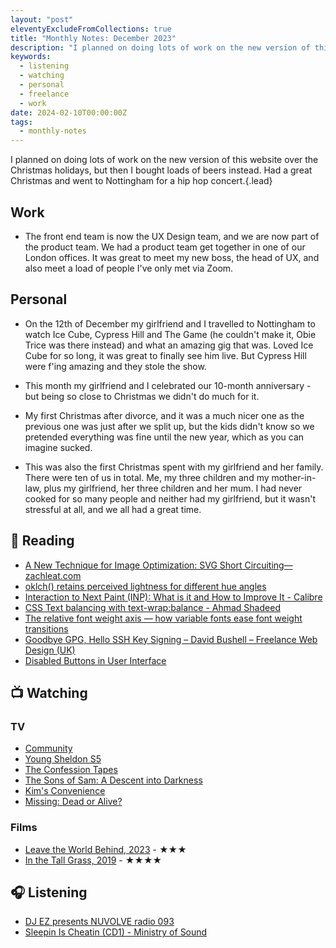 ```yaml
---
layout: "post"
eleventyExcludeFromCollections: true
title: "Monthly Notes: December 2023"
description: "I planned on doing lots of work on the new version of this website over the Christmas holidays, but then I bought loads of beers instead. Had a great Christmas and went to Nottingham for a hip hop concert."
keywords:
  - listening
  - watching
  - personal
  - freelance
  - work
date: 2024-02-10T00:00:00Z
tags:
  - monthly-notes
---
```

I planned on doing lots of work on the new version of this website over the Christmas holidays, but then I bought loads of beers instead. Had a great Christmas and went to Nottingham for a hip hop concert.{.lead}

## Work
- The front end team is now the UX Design team, and we are now part of the product team. We had a product team get together in one of our London offices. It was great to meet my new boss, the head of UX, and also meet a load of people I've only met via Zoom.

## Personal
- On the 12th of December my girlfriend and I travelled to Nottingham to watch Ice Cube, Cypress Hill and The Game (he couldn't make it, Obie Trice was there instead) and what an amazing gig that was. Loved Ice Cube for so long, it was great to finally see him live. But Cypress Hill were f'ing amazing and they stole the show.

- This month my girlfriend and I celebrated our 10-month anniversary - but being so close to Christmas we didn't do much for it.

- My first Christmas after divorce, and it was a much nicer one as the previous one was just after we split up, but the kids didn't know so we pretended everything was fine until the new year, which as you can imagine sucked.

- This was also the first Christmas spent with my girlfriend and her family. There were ten of us in total. Me, my three children and my mother-in-law, plus my girlfriend, her three children and her mum. I had never cooked for so many people and neither had my girlfriend, but it wasn't stressful at all, and we all had a great time.

## 📖 Reading
- [A New Technique for Image Optimization: SVG Short Circuiting—zachleat.com](https://www.zachleat.com/web/svg-short-circuit/ "A New Technique for Image Optimization: SVG Short Circuiting—zachleat.com")
- [oklch() retains perceived lightness for different hue angles](https://www.stefanjudis.com/today-i-learned/oklch-perceived-lightness/ "oklch() retains perceived lightness for different hue angles")
- [Interaction to Next Paint (INP): What is it and How to Improve It - Calibre](https://calibreapp.com/blog/interaction-to-next-paint "Interaction to Next Paint (INP): What is it and How to Improve It - Calibre")
- [CSS Text balancing with text-wrap:balance - Ahmad Shadeed](http://ishadeed.com/article/css-text-wrap-balance/ "CSS Text balancing with text-wrap:balance - Ahmad Shadeed")
- [The relative font weight axis — how variable fonts ease font weight transitions](https://www.stefanjudis.com/today-i-learned/the-relative-font-weight-axis-how-variable-fonts-ease-font-weight/ "The relative font weight axis — how variable fonts ease font weight transitions")
- [Goodbye GPG, Hello SSH Key Signing – David Bushell – Freelance Web Design (UK)](https://dbushell.com/2023/03/27/git-ssh-signing-keys/ "Goodbye GPG, Hello SSH Key Signing – David Bushell – Freelance Web Design (UK)")
- [Disabled Buttons in User Interface](https://uxplanet.org/disabled-buttons-in-user-interface-4dafda3e6fe7 "Disabled Buttons in User Interface")

## 📺 Watching

### TV
- [Community](https://www.themoviedb.org/tv/18347-community "Community")
- [Young Sheldon S5](https://www.themoviedb.org/tv/71728-young-sheldon "Young Sheldon S5")
- [The Confession Tapes](https://www.themoviedb.org/tv/73792-the-confession-tapes "The Confession Tapes")
- [The Sons of Sam: A Descent into Darkness](https://www.themoviedb.org/tv/122672-the-sons-of-sam-a-descent-into-darkness "The Sons of Sam: A Descent into Darkness")
- [Kim's Convenience](https://www.themoviedb.org/tv/68106-kim-s-convenience "Kim's Convenience")
- [Missing: Dead or Alive?](https://www.themoviedb.org/tv/225351-missing-dead-or-alive "Missing: Dead or Alive?")

### Films
- [Leave the World Behind, 2023](https://www.themoviedb.org/movie/726209-leave-the-world-behind "Leave the World Behind") - ★★★
- [In the Tall Grass, 2019](https://www.themoviedb.org/movie/523139-in-the-tall-grass "In the Tall Grass") - ★★★★

## 🎧 Listening
- [DJ EZ presents NUVOLVE radio 093](https://www.mixcloud.com/djez/nuvolve-093/ "DJ EZ presents NUVOLVE radio 093")
- [Sleepin Is Cheatin (CD1) - Ministry of Sound](https://www.mixcloud.com/ministryofsound/sleepin-is-cheatin-cd1-ministry-of-sound/ "Sleepin Is Cheatin (CD1) - Ministry of Sound")
